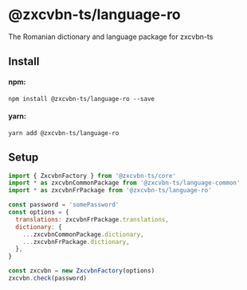 # @zxcvbn-ts/language-ro

The Romanian dictionary and language package for zxcvbn-ts

## Install

#### npm:

`npm install @zxcvbn-ts/language-ro --save`

#### yarn:

`yarn add @zxcvbn-ts/language-ro`

## Setup

```js
import { ZxcvbnFactory } from '@zxcvbn-ts/core'
import * as zxcvbnCommonPackage from '@zxcvbn-ts/language-common'
import * as zxcvbnFrPackage from '@zxcvbn-ts/language-ro'

const password = 'somePassword'
const options = {
  translations: zxcvbnFrPackage.translations,
  dictionary: {
    ...zxcvbnCommonPackage.dictionary,
    ...zxcvbnFrPackage.dictionary,
  },
}

const zxcvbn = new ZxcvbnFactory(options)
zxcvbn.check(password)
```
